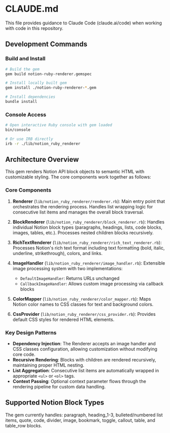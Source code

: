 # CLAUDE.md

This file provides guidance to Claude Code (claude.ai/code) when working with code in this repository.

## Development Commands

### Build and Install
```bash
# Build the gem
gem build notion-ruby-renderer.gemspec

# Install locally built gem
gem install ./notion-ruby-renderer-*.gem

# Install dependencies
bundle install
```

### Console Access
```bash
# Open interactive Ruby console with gem loaded
bin/console

# Or use IRB directly
irb -r ./lib/notion_ruby_renderer
```

## Architecture Overview

This gem renders Notion API block objects to semantic HTML with customizable styling. The core components work together as follows:

### Core Components

1. **Renderer** (`lib/notion_ruby_renderer/renderer.rb`): Main entry point that orchestrates the rendering process. Handles list wrapping logic for consecutive list items and manages the overall block traversal.

2. **BlockRenderer** (`lib/notion_ruby_renderer/block_renderer.rb`): Handles individual Notion block types (paragraphs, headings, lists, code blocks, images, tables, etc.). Processes nested children blocks recursively.

3. **RichTextRenderer** (`lib/notion_ruby_renderer/rich_text_renderer.rb`): Processes Notion's rich text format including text formatting (bold, italic, underline, strikethrough), colors, and links.

4. **ImageHandler** (`lib/notion_ruby_renderer/image_handler.rb`): Extensible image processing system with two implementations:
   - `DefaultImageHandler`: Returns URLs unchanged
   - `CallbackImageHandler`: Allows custom image processing via callback blocks

5. **ColorMapper** (`lib/notion_ruby_renderer/color_mapper.rb`): Maps Notion color names to CSS classes for text and background colors.

6. **CssProvider** (`lib/notion_ruby_renderer/css_provider.rb`): Provides default CSS styles for rendered HTML elements.

### Key Design Patterns

- **Dependency Injection**: The Renderer accepts an image handler and CSS classes configuration, allowing customization without modifying core code.
- **Recursive Rendering**: Blocks with children are rendered recursively, maintaining proper HTML nesting.
- **List Aggregation**: Consecutive list items are automatically wrapped in appropriate `<ul>` or `<ol>` tags.
- **Context Passing**: Optional context parameter flows through the rendering pipeline for custom data handling.

## Supported Notion Block Types

The gem currently handles: paragraph, heading_1-3, bulleted/numbered list items, quote, code, divider, image, bookmark, toggle, callout, table, and table_row blocks.